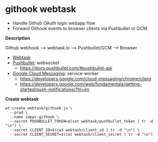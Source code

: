 # githook webtask

* Handle Github OAuth login webapp flow
* Forward Githook events to browser clients via Pushbullet or GCM.

**Description**

Github webhook --> webtask.io --> Pushbullet/GCM --> Browser

* [Webtask](https://webtask.io/docs/101)
* [Pushbullet](https://www.pushbullet.com): websocket
    * https://docs.pushbullet.com/#pushbullet-api
* [Google Cloud Messaging](https://developers.google.com/cloud-messaging): service-worker
    * https://developers.google.com/cloud-messaging/chrome/client
    * https://developers.google.com/web/fundamentals/getting-started/push-notifications/?hl=en

**Create webtask**

```
wt create webtask/githook.js \
  --prod \
  --name zappr-githook \
  --secret PUSHBULLET_TOKEN=$(cat webtask/pushbullet_token | tr -d "\n") \
  --secret CLIENT_ID=$(cat webtask/client_id | tr -d "\n") \
  --secret CLIENT_SECRET=$(cat webtask/client_secret | tr -d "\n")
```
